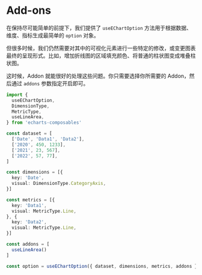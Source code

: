 # Add-ons

在保持尽可能简单的前提下，我们提供了 `useEChartOption` 方法用于根据数据、维度、指标生成最简单的 `option` 对象。

但很多时候，我们仍然需要对其中的可视化元素进行一些特定的修改，或变更图表最终的呈现形式。比如，增加折线图的区域填充颜色、将普通的柱状图变成堆叠柱状图。

这时候，Addon 就能很好的处理这些问题。你只需要选择你所需要的 Addon，然后通过 `addons` 参数指定开启即可。

```ts
import { 
  useEChartOption, 
  DimensionType, 
  MetricType,
  useLineArea,
} from 'echarts-composables'

const dataset = [
  ['Date', 'Data1', 'Data2'],
  ['2020', 450, 1233],
  ['2021', 23, 567],
  ['2022', 57, 77],
]

const dimensions = [{ 
  key: 'Date',
  visual: DimensionType.CategoryAxis,
}]

const metrics = [{
  key: 'Data1',
  visual: MetricType.Line,
}, {
  key: 'Data2',
  visual: MetricType.Line,
}]

const addons = [
  useLineArea()
]

const option = useEChartOption({ dataset, dimensions, metrics, addons })
```
